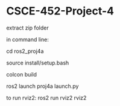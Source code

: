 # CSCE-452-Project-4

extract zip folder

in command line:

cd ros2_proj4a

source install/setup.bash

colcon build

ros2 launch proj4a launch.py

to run rviz2: ros2 run rviz2 rviz2

